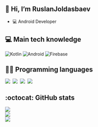 ## 👋 Hi, I’m RuslanJoldasbaev
- 💻 Android Developer

<!---
RuslanJoldasbaev/RuslanJoldasbaev is a ✨ special ✨ repository because its `README.md` (this file) appears on your GitHub profile.
You can click the Preview link to take a look at your changes.
--->

## 💻  Main tech knowledge
![Kotlin](https://img.shields.io/badge/Kotlin-0095D5?&style=flat-square&logo=kotlin&logoColor=white)
![Android](https://img.shields.io/badge/Android-3DDC84?style=flat-square&logo=android&logoColor=white)
![Firebase](https://img.shields.io/badge/Firebase-FFCA28.svg?&style=flat-square&logo=firebase&logoColor=white)

## 👨‍💻  Programming languages

<img  src="https://img.shields.io/badge/Kotlin-8382E3?style=for-the-badge&logo=kotlin&logoColor=white">&nbsp;
<img  src="https://img.shields.io/badge/Python-E56F08?style=for-the-badge&logo=python&logoColor=white">&nbsp;
<img  src="https://img.shields.io/badge/C#-b33939?style=for-the-badge&logo=sql&logoColor=white">&nbsp;
<img  src="https://img.shields.io/badge/C++-b33939?style=for-the-badge&logo=sql&logoColor=white">&nbsp;


## :octocat: GitHub stats

<img src="https://github-readme-stats.vercel.app/api?username=RuslanJoldasbaev&count_private=true&show_icons=true&theme=tokyonight" /><br/>
<img src="https://github-readme-streak-stats.herokuapp.com/?user=RuslanJoldasbaev&theme=tokyonight" /><br/>
<img src="https://github-readme-stats.vercel.app/api/top-langs/?username=RuslanJoldasbaev&layout=compact&theme=tokyonight&langs_count=10" />
